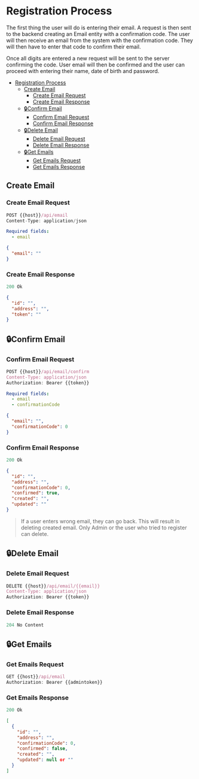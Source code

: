 # Registration Process

The first thing the user will do is entering their email. A request is then sent to the backend creating an Email entity with a confirmation code.
The user will then receive an email from the system with the confirmation code. They will then have to enter that code to confirm their email.

Once all digits are entered a new request will be sent to the server confirming the code. User email will then be confirmed and the user can proceed with entering their
name, date of birth and password.

- [Registration Process](#registration-process)
  - [Create Email](#create-email)
    - [Create Email Request](#create-email-request)
    - [Create Email Response](#create-email-response)
  - [🔒Confirm Email](#confirm-email)
    - [Confirm Email Request](#confirm-email-request)
    - [Confirm Email Response](#confirm-email-response)
  - [🔒Delete Email](#delete-email)
    - [Delete Email Request](#delete-email-request)
    - [Delete Email Response](#delete-email-response)
  - [🔒Get Emails](#get-emails)
    - [Get Emails Request](#get-emails-request)
    - [Get Emails Response](#get-emails-response)

## Create Email

### Create Email Request

```js
POST {{host}}/api/email
Content-Type: application/json
```

```yml
Required fields:
  - email
```

```json
{
  "email": ""
}
```

### Create Email Response

```js
200 Ok
```

```json
{
  "id": "",
  "address": "",
  "token": ""
}
```

## 🔒Confirm Email

### Confirm Email Request

```js
POST {{host}}/api/email/confirm
Content-Type: application/json
Authorization: Bearer {{token}}
```

```yml
Required fields:
  - email
  - confirmationCode
```

```json
{
  "email": "",
  "confirmationCode": 0
}
```

### Confirm Email Response

```js
200 Ok
```

```json
{
  "id": "",
  "address": "",
  "confirmationCode": 0,
  "confirmed": true,
  "created": "",
  "updated": ""
}
```

> If a user enters wrong email, they can go back.
> This will result in deleting created email.
> Only Admin or the user who tried to register can delete.

## 🔒Delete Email

### Delete Email Request

```js
DELETE {{host}}/api/email/{{email}}
Content-Type: application/json
Authorization: Bearer {{token}}
```

### Delete Email Response

```js
204 No Content
```

## 🔒Get Emails

### Get Emails Request

```js
GET {{host}}/api/email
Authorization: Bearer {{admintoken}}
```

### Get Emails Response

```js
200 Ok
```

```json
[
  {
    "id": "",
    "address": "",
    "confirmationCode": 0,
    "confirmed": false,
    "created": "",
    "updated": null or ""
  }
]
```
